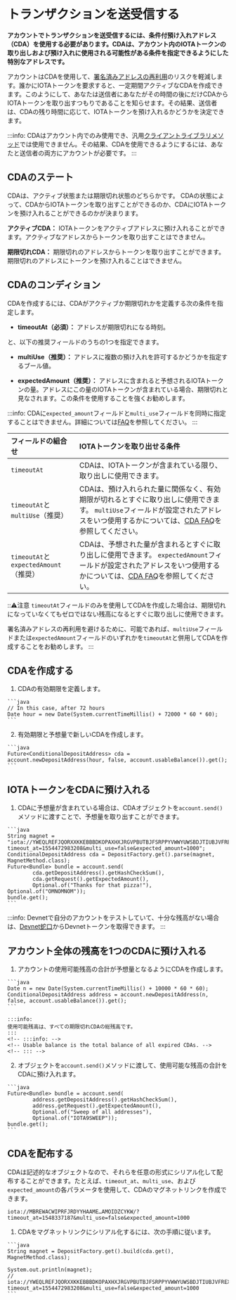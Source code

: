# トランザクションを送受信する
<!-- # Send and receive transactions -->

**アカウントでトランザクションを送受信するには、条件付預け入れアドレス（CDA）を使用する必要があります。CDAは、アカウント内のIOTAトークンの取り出しおよび預け入れに使用される可能性がある条件を指定できるようにした特別なアドレスです。**
<!-- **To send and receive transactions in an account, you must use conditional deposit addresses (CDA). CDAs are special addresses that allow you to specify the conditions in which they may be used in account withdrawals and deposits.** -->

アカウントはCDAを使用して、[署名済みアドレスの再利用](root://iota-basics/0.1/concepts/addresses-and-signatures.md#address-reuse)のリスクを軽減します。誰かにIOTAトークンを要求すると、一定期間アクティブなCDAを作成できます。このようにして、あなたは送信者にあなたがその時間の後にだけCDAからIOTAトークンを取り出すつもりであることを知らせます。その結果、送信者は、CDAの残り時間に応じて、IOTAトークンを預け入れるかどうかを決定できます。
<!-- Accounts use CDAs to help reduce the [risks of withdrawing from spent addresses](root://iota-basics/0.1/concepts/addresses-and-signatures.md#address-reuse). When you request IOTA tokens from a someone, you can create a CDA that's active for a certain period of time. This way, you let the sender know that you intend to withdraw from that address only after that time. As a result, the sender can decide whether to make a deposit, depending on how much time is left on a CDA. -->

:::info:
CDAはアカウント内でのみ使用でき、汎用[クライアントライブラリメソッド](root://client-libraries/0.1/introduction/overview.md)では使用できません。その結果、CDAを使用できるようにするには、あなたと送信者の両方にアカウントが必要です。
:::
<!-- :::info: -->
<!-- CDAs can be used only in an account and not in the generic [client library methods](root://client-libraries/0.1/introduction/overview.md). As a result, both you and the sender must have an account to be able to use CDAs. -->
<!-- ::: -->

## CDAのステート
<!-- ## State of a CDA -->

CDAは、アクティブ状態または期限切れ状態のどちらかです。 CDAの状態によって、CDAからIOTAトークンを取り出すことができるのか、CDAにIOTAトークンを預け入れることができるのかが決まります。
<!-- CDAs can be in either an active or expired state. The state of a CDA determines whether you can withdraw from it or deposit into it: -->

**アクティブCDA：** IOTAトークンをアクティブアドレスに預け入れることができます。アクティブなアドレスからトークンを取り出すことはできません。
<!-- **Active CDA:** You can deposit IOTA tokens into an active address. You can't withdraw tokens from an active address. -->

**期限切れCDA：** 期限切れのアドレスからトークンを取り出すことができます。期限切れのアドレスにトークンを預け入れることはできません。
<!-- **Expired CDA:** You can withdraw tokens from an expired address. You can't deposit tokens into an expired address. -->

## CDAのコンディション
<!-- ## Conditions of a CDA -->

CDAを作成するには、CDAがアクティブか期限切れかを定義する次の条件を指定します。
<!-- To create a CDA, specify the following condition, which defines whether it's active or expired: -->

* **timeoutAt（必須）：** アドレスが期限切れになる時刻。
<!-- * **timeout_at (required):** The time at which the address expires -->

と、以下の推奨フィールドのうちの1つを指定できます。
<!-- And one of the following, recommended fields: -->

* **multiUse（推奨）：** アドレスに複数の預け入れを許可するかどうかを指定するブール値。
<!-- * **multi_use (recommended):** A boolean that specifies if the address may be sent more than one deposit. -->
* **expectedAmount（推奨）：** アドレスに含まれると予想されるIOTAトークンの量。アドレスにこの量のIOTAトークンが含まれている場合、期限切れと見なされます。この条件を使用することを強くお勧めします。
<!-- * **expected_amount (recommended):** The amount of IOTA tokens that the address is expected to contain. When the address contains this amount, it's considered expired. We highly recommend using this condition. -->

:::info:
CDAに`expected_amount`フィールドと`multi_use`フィールドを同時に指定することはできません。詳細については[FAQ](../references/cda-faq.md)を参照してください。
:::
<!-- :::info: -->
<!-- You can't specify the `expected_amount` and `multi_use` fields in the same CDA. Please refer to the [FAQ](../references/cda-faq.md) for more information. -->
<!-- ::: -->

| **フィールドの組合せ** | **IOTAトークンを取り出せる条件** |
| :--------------------- | :----------------------------- |
| `timeoutAt` | CDAは、IOTAトークンが含まれている限り、取り出しに使用できます。 |
| `timeoutAt`と`multiUse`（推奨） | CDAは、預け入れられた量に関係なく、有効期限が切れるとすぐに取り出しに使用できます。 `multiUse`フィールドが設定されたアドレスをいつ使用するかについては、[CDA FAQ](../references/cda-faq.md)を参照してください。 |
| `timeoutAt`と`expectedAmount`（推奨） | CDAは、予想された量が含まれるとすぐに取り出しに使用できます。 `expectedAmount`フィールドが設定されたアドレスをいつ使用するかについては、[CDA FAQ](../references/cda-faq.md)を参照してください。 |

:::warning:注意
`timeoutAt`フィールドのみを使用してCDAを作成した場合は、期限切れになっていなくてもゼロではない残高になるとすぐに取り出しに使用できます。

署名済みアドレスの再利用を避けるために、可能であれば、`multiUse`フィールドまたは`expectedAmount`フィールドのいずれかを`timeoutAt`と併用してCDAを作成することをお勧めします。
:::
<!-- :::warning:Warning -->
<!-- If a CDA was created with only the `timeout_at` field, it can be used in withdrawals as soon as it has a non-zero balance even if it hasn't expired. -->
<!--  -->
<!-- To avoid withdrawing from a spent address, we recommend creating CDAs with either the `multi_use` field or with the `expected_amount` field whenever possible. -->
<!-- ::: -->

## CDAを作成する
<!-- ## Create a CDA -->

1. CDAの有効期限を定義します。
  <!-- 1. Define an expiration time for the CDA -->

    ```java
    // In this case, after 72 hours
    Date hour = new Date(System.currentTimeMillis() + 72000 * 60 * 60);
    ```

2. 有効期限と予想量で新しいCDAを作成します。
  <!-- 2. Create a new CDA with an expiration time and expected amount -->

    ```java
    Future<ConditionalDepositAddress> cda = account.newDepositAddress(hour, false, account.usableBalance()).get();
    ```

## IOTAトークンをCDAに預け入れる
<!-- ## Deposit IOTA tokens into a CDA -->

1. CDAに予想量が含まれている場合は、CDAオブジェクトを`account.send()`メソッドに渡すことで、予想量を取り出すことができます。
  <!-- 1. When a CDA contains an expected amount, you can deposit that amount into it by passing the object to the `account.send()` method. -->

    ```java
    String magnet = "iota://YWEQLREFJQORXXKKEBBBDKOPAXHXJRGVPBUTBJFSRPPYVWWYUWSBDJTIUBJVFREXEAUZWRICKH9VBSQE9KPNLTCLNC/?timeout_at=1554472983208&multi_use=false&expected_amount=1000";
    ConditionalDepositAddress cda = DepositFactory.get().parse(magnet, MagnetMethod.class);
    Future<Bundle> bundle = account.send(
            cda.getDepositAddress().getHashCheckSum(),
            cda.getRequest().getExpectedAmount(),
            Optional.of("Thanks for that pizza!"), Optional.of("OMNOMNOM"));
    bundle.get();
    ```

:::info:
Devnetで自分のアカウントをテストしていて、十分な残高がない場合は、[Devnet蛇口](https://faucet.devnet.iota.org/)からDevnetトークンを取得できます。
:::
<!-- :::info: -->
<!-- If you're testing your account on the Devnet and you don't have enough balance, use the [Devnet faucet](https://faucet.devnet.iota.org/) to request Devnet tokens. -->
<!-- ::: -->

## アカウント全体の残高を1つのCDAに預け入れる
<!-- ## Deposit your entire account balance into one CDA -->

1. アカウントの使用可能残高の合計が予想量となるようにCDAを作成します。
  <!-- 1. Create a CDA that has your account's total usable balance as its expected amount -->

    ```java
    Date n = new Date(System.currentTimeMillis() + 10000 * 60 * 60);
    ConditionalDepositAddress address = account.newDepositAddress(n, false, account.usableBalance()).get();
    ```

    :::info:
    使用可能残高は、すべての期限切れCDAの総残高です。
    :::
    <!-- :::info: -->
    <!-- Usable balance is the total balance of all expired CDAs. -->
    <!-- ::: -->

2. オブジェクトを`account.send()`メソッドに渡して、使用可能な残高の合計をCDAに預け入れます。
  <!-- 2. Deposit your total usable balance into the CDA by passing the object to the `account.send()` method -->

    ```java
    Future<Bundle> bundle = account.send(
            address.getDepositAddress().getHashCheckSum(),
            address.getRequest().getExpectedAmount(),
            Optional.of("Sweep of all addresses"),
            Optional.of("IOTA9SWEEP"));
    bundle.get();
    ```

## CDAを配布する
<!-- ## Distribute a CDA -->

CDAは記述的なオブジェクトなので、それらを任意の形式にシリアル化して配布することができます。たとえば、`timeout_at`、`multi_use`、および`expected_amount`の各パラメータを使用して、CDAのマグネットリンクを作成できます。
<!-- Because CDAs are descriptive objects, you can serialize them into any format and distribute them. For example, you can create a magnet-link for a CDA, with the `timeout_at`, `multi_use`, and `expected_amount` parameters. -->

```
iota://MBREWACWIPRFJRDYYHAAME…AMOIDZCYKW/?timeout_at=1548337187&multi_use=false&expected_amount=1000
```

1. CDAをマグネットリンクにシリアル化するには、次の手順に従います。
  <!-- 1. To serialize a CDA to a magnet link, do the following: -->

    ```java
    String magnet = DepositFactory.get().build(cda.get(), MagnetMethod.class);

    System.out.println(magnet);
    // iota://YWEQLREFJQORXXKKEBBBDKOPAXHXJRGVPBUTBJFSRPPYVWWYUWSBDJTIUBJVFREXEAUZWRICKH9VBSQE9KPNLTCLNC/?timeout_at=1554472983208&multi_use=false&expected_amount=1000
    ```
